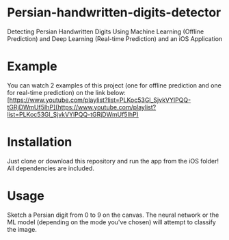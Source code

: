 # Persian-handwritten-digits-detector
Detecting Persian Handwritten Digits Using Machine Learning (Offline Prediction) and Deep Learning (Real-time Prediction) and an iOS Application

# Example

You can watch 2 examples of this project (one for offline prediction and one for real-time prediction) on the link below:
[https://www.youtube.com/playlist?list=PLKoc53Gl_SjvkVYlPQQ-tGRjDWmUf5IhP](https://www.youtube.com/playlist?list=PLKoc53Gl_SjvkVYlPQQ-tGRjDWmUf5IhP)

# Installation

Just clone or download this repository and run the app from the iOS folder! All dependencies are included.

# Usage

Sketch a Persian digit from 0 to 9 on the canvas. The neural network or the ML model (depending on the mode you've chosen) will attempt to classify the image.

